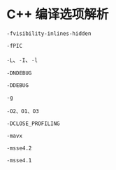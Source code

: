 # C++ 编译选项解析

`-fvisibility-inlines-hidden`



`-fPIC`



`-L`、`-I`、`-l`



`-DNDEBUG`



`-DDEBUG`



`-g`



`-O2、O1、O3`



`-DCLOSE_PROFILING`



`-mavx`



`-msse4.2`



`-msse4.1`

























